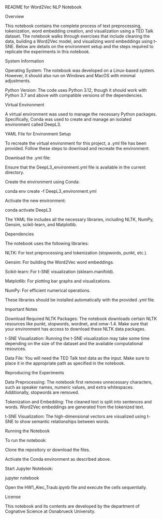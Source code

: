 README for Word2Vec NLP Notebook

Overview

This notebook contains the complete process of text preprocessing, tokenization, word embedding creation, and visualization using a TED Talk dataset. The notebook walks through exercises that include cleaning the data, building a Word2Vec model, and visualizing word embeddings using t-SNE. Below are details on the environment setup and the steps required to replicate the experiments in this notebook.

System Information

Operating System: The notebook was developed on a Linux-based system. However, it should also run on Windows and MacOS with minimal adjustments.

Python Version: The code uses Python 3.12, though it should work with Python 3.7 and above with compatible versions of the dependencies.

Virtual Environment

A virtual environment was used to manage the necessary Python packages. Specifically, Conda was used to create and manage an isolated environment called DeepL3.

YAML File for Environment Setup

To recreate the virtual environment for this project, a .yml file has been provided. Follow these steps to download and recreate the environment:

Download the .yml file:

Ensure that the DeepL3_environment.yml file is available in the current directory.

Create the environment using Conda:

conda env create -f DeepL3_environment.yml

Activate the new environment:

conda activate DeepL3

The YAML file includes all the necessary libraries, including NLTK, NumPy, Gensim, scikit-learn, and Matplotlib.

Dependencies

The notebook uses the following libraries:

NLTK: For text preprocessing and tokenization (stopwords, punkt, etc.).

Gensim: For building the Word2Vec word embeddings.

Scikit-learn: For t-SNE visualization (sklearn.manifold).

Matplotlib: For plotting bar graphs and visualizations.

NumPy: For efficient numerical operations.

These libraries should be installed automatically with the provided .yml file.

Important Notes

Download Required NLTK Packages: The notebook downloads certain NLTK resources like punkt, stopwords, wordnet, and omw-1.4. Make sure that your environment has access to download these NLTK data packages.

t-SNE Visualization: Running the t-SNE visualization may take some time depending on the size of the dataset and the available computational resources.

Data File: You will need the TED Talk text data as the input. Make sure to place it in the appropriate path as specified in the notebook.

Reproducing the Experiments

Data Preprocessing: The notebook first removes unnecessary characters, such as speaker names, numeric values, and extra whitespaces. Additionally, stopwords are removed.

Tokenization and Embedding: The cleaned text is split into sentences and words. Word2Vec embeddings are generated from the tokenized text.

t-SNE Visualization: The high-dimensional vectors are visualized using t-SNE to show semantic relationships between words.

Running the Notebook

To run the notebook:

Clone the repository or download the files.

Activate the Conda environment as described above.

Start Jupyter Notebook:

jupyter notebook

Open the HW1_Alec_Traub.ipynb file and execute the cells sequentially.

License

This notebook and its contents are developed by the department of Cognative Science at Osnabrueck University.
